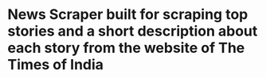 # News Scraper built for scraping top stories and a short description about each story from the website of The Times of India

